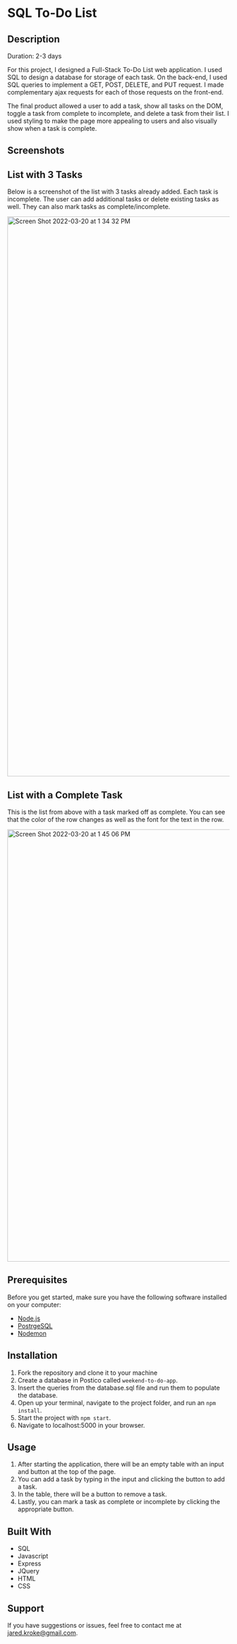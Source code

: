 # SQL To-Do List


## Description

Duration: 2-3 days

For this project, I designed a Full-Stack To-Do List web application.  I used SQL to design a database for storage of each task.  On the back-end, I used SQL queries to implement a GET, POST, DELETE, and PUT request.  I made complementary ajax requests for each of those requests on the front-end.  



The final product allowed a user to add a task, show all tasks on the DOM, toggle a task from complete to incomplete, and delete a task from their list.  I used styling to make the page more appealing to users and also visually show when a task is complete.

## Screenshots

## List with 3 Tasks

Below is a screenshot of the list with 3 tasks already added.  Each task is incomplete.  The user can add additional tasks or delete existing tasks as well.  They can also mark tasks as complete/incomplete.

<img width="1268" alt="Screen Shot 2022-03-20 at 1 34 32 PM" src="https://user-images.githubusercontent.com/91631646/159177519-6598a65a-2bec-4eca-bcdb-bb17efc0d640.png">

## List with a Complete Task

This is the list from above with a task marked off as complete.  You can see that the color of the row changes as well as the font for the text in the row.

<img width="979" alt="Screen Shot 2022-03-20 at 1 45 06 PM" src="https://user-images.githubusercontent.com/91631646/159177638-1e0c2940-35fc-451d-ab8e-53794e008d02.png">

## Prerequisites

Before you get started, make sure you have the following software installed on your computer:

- [Node.js](https://nodejs.org/en/)
- [PostrgeSQL](https://www.postgresql.org/)
- [Nodemon](https://nodemon.io/)

## Installation

1. Fork the repository and clone it to your machine
2. Create a database in Postico called `weekend-to-do-app`.
3. Insert the queries from the database.sql file and run them to populate the database.
4. Open up your terminal, navigate to the project folder, and run an `npm install`.
5. Start the project with `npm start`.
6. Navigate to localhost:5000 in your browser.

## Usage

1. After starting the application, there will be an empty table with an input and button at the top of the page.
2. You can add a task by typing in the input and clicking the button to add a task.
3. In the table, there will be a button to remove a task.
4. Lastly, you can mark a task as complete or incomplete by clicking the appropriate button.

## Built With

- SQL
- Javascript
- Express
- JQuery
- HTML
- CSS

## Support

If you have suggestions or issues, feel free to contact me at jared.kroke@gmail.com.
